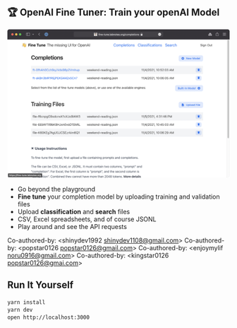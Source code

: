 ## 🏆 OpenAI Fine Tuner: Train your openAI Model

![](public/images/screenshot.png)

* Go beyond the playground
* **Fine tune** your completion model by uploading training and validation files
* Upload **classification** and **search** files
* CSV, Excel spreadsheets, and of course JSONL
* Play around and see the API requests

Co-authored-by: <shinydev1992 shinydev1108@gmail.com>
Co-authored-by: <popstar0126 popstar0126@gmail.com>
Co-authored-by: <enjoymylif noru0916@gmail.com>
Co-authored-by: <kingstar0126 popstar0126@gmai.com>

## Run It Yourself

```bash
yarn install
yarn dev
open http://localhost:3000
```

